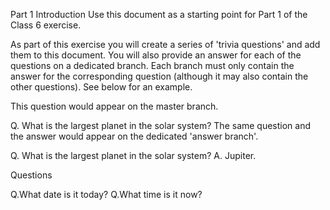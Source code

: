 Part 1 Introduction Use this document as a starting point for Part 1 of the Class 6 exercise.

As part of this exercise you will create a series of 'trivia questions' and add them to this document. You will also provide an answer for each of the questions on a dedicated branch. Each branch must only contain the answer for the corresponding question (although it may also contain the other questions). See below for an example.

This question would appear on the master branch.

Q. What is the largest planet in the solar system? The same question and the answer would appear on the dedicated 'answer branch'.

Q. What is the largest planet in the solar system? A. Jupiter.

Questions

Q.What date is it today?
Q.What time is it now?
